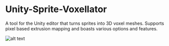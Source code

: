 # Unity-Sprite-Voxellator
A tool for the Unity editor that turns sprites into 3D voxel meshes. Supports pixel based extrusion mapping and boasts various options and features.

![alt text](https://imgur.com/skye7cq)
